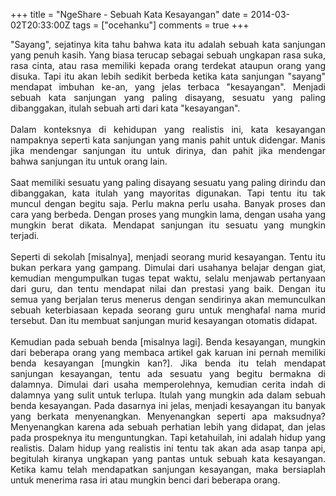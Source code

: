 +++
title = "NgeShare - Sebuah Kata Kesayangan"
date = 2014-03-02T20:33:00Z
tags = ["ocehanku"]
comments = true
+++

<div style="text-align: justify;">"Sayang", sejatinya kita tahu bahwa kata itu adalah sebuah kata sanjungan yang penuh kasih. Yang biasa terucap sebagai sebuah ungkapan rasa suka, rasa cinta, atau rasa memiliki kepada orang terdekat ataupun orang yang disuka. Tapi itu akan lebih sedikit berbeda ketika kata sanjungan "sayang" mendapat imbuhan ke-an, yang jelas terbaca "kesayangan". Menjadi sebuah kata sanjungan yang paling disayang, sesuatu yang paling dibanggakan, itulah sebuah arti dari kata "kesayangan".<br /><br />
Dalam konteksnya di kehidupan yang realistis ini, kata kesayangan nampaknya seperti kata sanjungan yang manis pahit untuk didengar. Manis jika mendengar sanjungan itu untuk dirinya, dan pahit jika mendengar bahwa sanjungan itu untuk orang lain.<br /><br />
Saat memiliki sesuatu yang paling disayang sesuatu yang paling dirindu dan dibanggakan, kata itulah yang mayoritas digunakan. Tapi tentu itu tak muncul dengan begitu saja. Perlu makna perlu usaha. Banyak proses dan cara yang berbeda. Dengan proses yang mungkin lama, dengan usaha yang mungkin berat dikata. Mendapat sanjungan itu sesuatu yang mungkin terjadi.<br /><br />
Seperti di sekolah [misalnya], menjadi seorang murid kesayangan. Tentu itu bukan perkara yang gampang. Dimulai dari usahanya belajar dengan giat, kemudian mengumpulkan tugas tepat waktu, selalu menjawab pertanyaan dari guru, dan tentu mendapat nilai dan prestasi yang baik. Dengan itu semua yang berjalan terus menerus dengan sendirinya akan memunculkan sebuah keterbiasaan kepada seorang guru untuk menghafal nama murid tersebut. Dan itu membuat sanjungan murid kesayangan otomatis didapat.<br /><br />
Kemudian pada sebuah benda [misalnya lagi]. Benda kesayangan, mungkin dari beberapa orang yang membaca artikel gak karuan ini pernah memiliki benda kesayangan [mungkin kan?]. Jika benda itu telah mendapat sanjungan kesayangan, tentu ada sesuatu yang begitu bermakna di dalamnya. Dimulai dari usaha memperolehnya, kemudian cerita indah di dalamnya yang sulit untuk terlupa. Itulah yang mungkin ada dalam sebuah benda kesayangan. Pada dasarnya ini jelas, menjadi kesayangan itu banyak yang berkata menyenangkan. Menyenangkan seperti apa maksudnya? Menyenangkan karena ada sebuah perhatian lebih yang didapat, dan jelas pada prospeknya itu menguntungkan. Tapi ketahuilah, ini adalah hidup yang realistis. Dalam hidup yang realistis ini tentu tak akan ada asap tanpa api, begitulah kiranya ungkapan yang pantas untuk sebuah kata kesayangan. Ketika kamu telah mendapatkan sanjungan kesayangan, maka bersiaplah untuk menerima rasa iri atau mungkin benci dari beberapa orang.</div>
